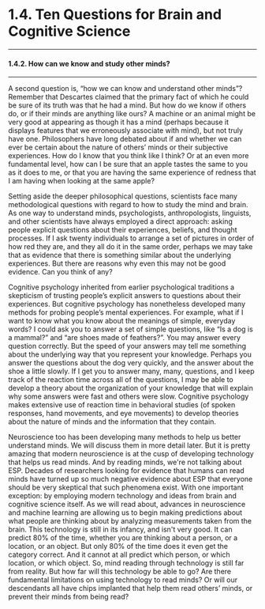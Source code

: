 # 1.4. Ten Questions for Brain and Cognitive Science

---
#### 1.4.2. How can we know and study other minds?

---
A second question is, “how we can know and understand other minds”? Remember that Descartes claimed that the primary fact of which he could be sure of its truth was that he had a mind. But how do we know if others do, or if their minds are anything like ours? A machine or an animal might be very good at appearing as though it has a mind (perhaps because it displays features that we erroneously associate with mind), but not truly have one. Philosophers have long debated about if and whether we can ever be certain about the nature of others’ minds or their subjective experiences. How do I know that you think like I think? Or at an even more fundamental level, how can I be sure that an apple tastes the same to you as it does to me, or that you are having the same experience of redness that I am having when looking at the same apple?

Setting aside the deeper philosophical questions, scientists face many methodological questions with regard to how to study the mind and brain. As one way to understand minds, psychologists, anthropologists, linguists, and other scientists have always employed a direct approach: asking people explicit questions about their experiences, beliefs, and thought processes. If I ask twenty individuals to arrange a set of pictures in order of how red they are, and they all do it in the same order, perhaps we may take that as evidence that there is something similar about the underlying experiences. But there are reasons why even this may not be good evidence. Can you think of any?

Cognitive psychology inherited from earlier psychological traditions a skepticism of trusting people’s explicit answers to questions about their experiences. But cognitive psychology has nonetheless developed many methods for probing people’s mental experiences. For example, what if I want to know what you know about the meanings of simple, everyday words? I could ask you to answer a set of simple questions, like  “Is a dog is a mammal?” and “are shoes made of feathers?”. You may answer every question correctly. But the speed of your answers may tell me something about the underlying way that you represent your knowledge. Perhaps you answer the questions about the dog very quickly, and the answer about the shoe a little slowly. If I get you to answer many, many, questions, and I keep track of the reaction time across all of the questions, I may be able to develop a theory about the organization of your knowledge that will explain why some answers were fast and others were slow. Cognitive psychology makes extensive use of reaction time in behavioral studies (of spoken responses, hand movements, and eye movements) to develop theories about the nature of minds and the information that they contain.

Neuroscience too has been developing many methods to help us better understand minds. We will discuss them in more detail later. But it is pretty amazing that modern neuroscience is at the cusp of developing technology that helps us read minds. And by reading minds, we're not talking about ESP. Decades of researchers looking for evidence that humans can read minds have turned up so much negative evidence about ESP that everyone should be very skeptical that such phenomena exist. With one important exception: by employing modern technology and ideas from brain and cognitive science itself. As we will read about, advances in neuroscience and machine learning are allowing us to begin making predictions about what people are thinking about by analyzing measurements taken from the brain. This technology is still in its infancy, and isn't very good. It can predict 80% of the time, whether you are thinking about a person, or a location, or an object. But only 80% of the time does it even get the category correct. And it cannot at all predict which person, or which location, or which object. So, mind reading through technology is still far from reality. But how far will this technology be able to go? Are there fundamental limitations on using technology to read minds? Or will our descendants all have chips implanted that help them read others’ minds, or prevent their minds from being read?
